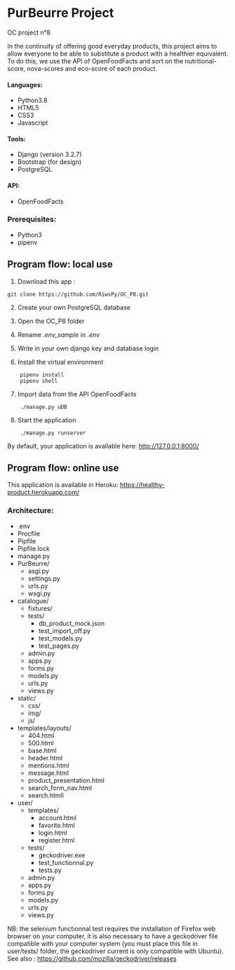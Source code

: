 # PurBeurre Project
OC project n°8

In the continuity of offering good everyday products, this project aims to allow
everyone to be able to substitute a product with a healthier equivalent.
To do this, we use the API of OpenFoodFacts and sort on the nutritional-score,
nova-scores and eco-score of each product.

#### Languages:
* Python3.8
* HTML5
* CSS3
* Javascript

#### Tools:
* Django (version 3.2.7)
* Bootstrap (for design)
* PostgreSQL

#### API:
* OpenFoodFacts

### Prerequisites:
* Python3
* pipenv

## Program flow: local use
1. Download this app :
```
git clone https://github.com/RiwsPy/OC_P8.git
```

2. Create your own PostgreSQL database

3. Open the OC_P8 folder

4. Rename _.env_sample_ in _.env_

5. Write in your own django key and database login

6. Install the virtual environment
```
    pipenv install
    pipenv shell
```

7. Import data from the API OpenFoodFacts
```
    ./manage.py uDB
```

8. Start the application
```
    ./manage.py runserver
```

By default, your application is available here: 
http://127.0.0.1:8000/


## Program flow: online use
This application is available in Heroku: 
https://healthy-product.herokuapp.com/


### Architecture:
- .env
- Procfile
- Pipfile
- Pipfile.lock
- manage.py
- PurBeurre/
    - asgi.py
    - settings.py
    - urls.py
    - wsgi.py
- catalogue/
    - fixtures/
    - tests/
        - db_product_mock.json
        - test_import_off.py
        - test_models.py
        - test_pages.py
    - admin.py
    - apps.py
    - forms.py
    - models.py
    - urls.py
    - views.py
- static/
    - css/
    - img/
    - js/
- templates/layouts/
    - 404.html
    - 500.html
    - base.html
    - header.html
    - mentions.html
    - message.html
    - product_presentation.html
    - search_form_nav.html
    - search.htmll
- user/
    - templates/
        - account.html
        - favorite.html
        - login.html
        - register.html
    - tests/
        - geckodriver.exe
        - test_functionnal.py
        - tests.py
    - admin.py
    - apps.py
    - forms.py
    - models.py
    - urls.py
    - views.py


NB:
the selenium functionnal test requires the installation of Firefox web browser on your computer, it is also necessary to have a geckodriver file compatible with your computer system (you must place this file in user/tests/ folder, the geckodriver current is only compatible with Ubuntu).
See also : https://github.com/mozilla/geckodriver/releases
